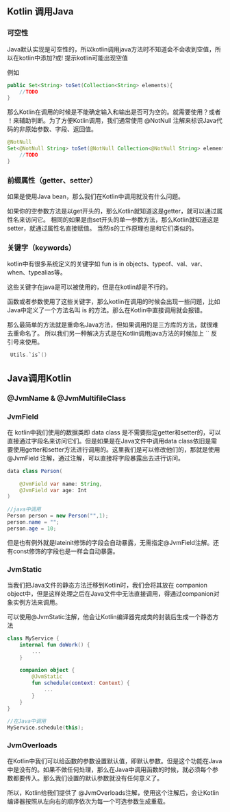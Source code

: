 ## Kotlin 调用Java

### 可空性

Java默认实现是可空性的，所以kotlin调用java方法时不知道会不会收到空值，所以在kotlin中添加?或! 提示kotlin可能出现空值

例如

```java
public Set<String> toSet(Collection<String> elements){
    //TODO
}
```

那么Kotlin在调用的时候是不能确定输入和输出是否可为空的。就需要使用？或者 ！来辅助判断。为了方便Kotlin调用，我们通常使用 @NotNull 注解来标识Java代码的非原始参数、字段、返回值。

```java
@NotNull
Set<@NotNull String> toSet(@NotNull Collection<@NotNull String> elements){
    //TODO
}
```



### 前缀属性（getter、setter）

如果是使用Java bean，那么我们在Kotlin中调用就没有什么问题。

如果你的空参数方法是以get开头的，那么Kotlin就知道这是getter，就可以通过属性名来访问它。
相同的如果是由set开头的单一参数方法，那么Kotlin就知道这是setter，就通过属性名直接赋值。
当然is的工作原理也是和它们类似的。

### 关键字（keywords）

kotlin中有很多系统定义的关键字如 fun is in objects、typeof、val、var、when、typealias等。

这些关键字在java是可以被使用的，但是在kotlin却是不行的。

函数或者参数使用了这些关键字，那么kotlin在调用的时候会出现一些问题，比如Java中定义了一个方法名叫 is 的方法。那么在Kotlin中直接调用就会报错。

那么最简单的方法就是重命名Java方法，但如果调用的是三方库的方法，就很难去重命名了。
所以我们另一种解决方式是在Kotlin调用java方法的时候加上 `` 反引号来使用。

```kotlin
 Utils.`is`()
```



## Java调用Kotlin

### @JvmName & @JvmMultifileClass

### JvmField

在 kotlin中我们使用的数据类即 data class 是不需要指定getter和setter的，可以直接通过字段名来访问它们。但是如果是在Java文件中调用data class依旧是需要使用getter和setter方法进行调用的。这里我们是可以修改他们的，那就是使用 @JvmField 注解，通过注解，可以直接将字段暴露出去进行访问。

```java
data class Person(
 
    @JvmField var name: String,
    @JvmField var age: Int
)
 
//java中调用
Person person = new Person("",1);
person.name = "";
person.age = 10;
```

但是也有例外就是lateinit修饰的字段会自动暴露，无需指定@JvmField注解。还有const修饰的字段也是一样会自动暴露。

### JvmStatic

当我们把Java文件的静态方法迁移到Kotlin时，我们会将其放在 companion object中，但是这样处理之后在Java文件中无法直接调用，得通过companion对象实例方法来调用。

可以使用@JvmStatic注解，他会让Kotlin编译器完成类的封装后生成一个静态方法

```kotlin
class MyService {
    internal fun doWork() {
        ...
    }
 
    companion object {
        @JvmStatic
        fun schedule(context: Context) {
            ...
        }
    }
}
 
//在Java中调用
MyService.schedule(this);
```

### JvmOverloads

在Kotlin中我们可以给函数的参数设置默认值，即默认参数。但是这个功能在Java中是没有的。如果不做任何处理，那么在Java中调用函数的时候，就必须每个参数都要传入。那么我们设置的默认参数就没有任何意义了。

所以，Kotlin给我们提供了 @JvmOverloads注解，使用这个注解后，会让Kotlin编译器按照从左向右的顺序依次为每一个可选参数生成重载。